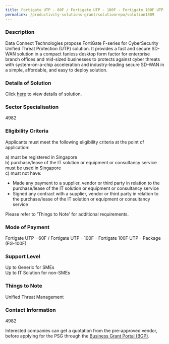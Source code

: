 ```yaml
---
title: Fortigate UTP - 60F / Fortigate UTP - 100F - Fortigate 100F UTP - Package (FG-100F)
permalink: /productivity-solutions-grant/solutionrepo/solution1809
---
```


### Description

Data Connect Technologies propose FortiGate F-series for CyberSecurity Unified Threat Protection (UTP) solution. It provides a fast and secure SD-WAN solution in a compact fanless desktop form factor for enterprise branch offices and mid-sized businesses to protects against cyber threats with system-on-a-chip acceleration and industry-leading secure SD-WAN in a simple, affordable, and easy to deploy solution.

### Details of Solution

Click <a href='DATA CONNECT TECHNOLOGIES PTE LTD' target='_blank' rel='noopener'>here</a> to view details of solution.

### Sector Specialisation

 4982 

### Eligibility Criteria

Applicants must meet the following eligibility criteria at the point of application:

a) must be registered in Singapore <br>
b) purchase/lease of the IT solution or equipment or consultancy service must be used in Singapore <br>
c) must not have:
- Made any payment to a supplier, vendor or third party in relation to the purchase/lease of the IT solution or equipment or consultancy service
- Signed any contract with a supplier, vendor or third party in relation to the purchase/lease of the IT solution or equipment or consultancy service

Please refer to 'Things to Note' for additional requirements.

### Mode of Payment
Fortigate UTP - 60F / Fortigate UTP - 100F - Fortigate 100F UTP - Package (FG-100F)

### Support Level
Up to Generic for SMEs <br>
Up to IT Solution for non-SMEs

### Things to Note
Unified Threat Management

### Contact Information
4982

Interested companies can get a quotation from the pre-approved vendor, before applying for the PSG through the <a target='_blank' rel='noopener' href='https://www.businessgrants.gov.sg/'>Business Grant Portal (BGP)</a>.
